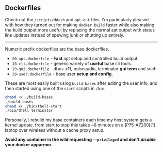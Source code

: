 Dockerfiles
-----------

Check out the `/scripts/ddash` and `apt-out` files. I'm particularly
pleased with how they turned out for making `docker build` faster while
also making the build output more useful by replacing the normal apt
output with status line updates instead of spewing junk or shutting up
entirely.

-----

Numeric prefix dockerfiles are the base dockerfiles.

- `00-apt.dockerfile`  - __Fast__ apt setup and controlled build output.
- `10-cli.dockerfile`  - generic variety of __useful__ base cli tools.
- `20-gui.dockerfile`  - dbus-x11, pulseaudio, terminator __gui term__ and such.
- `30-user.dockerfile` - base user __setup and config__.

These are most easily built using `build-bases` after editing the user info,
and then started using one of the `start` scripts in `/bin`.

```sh
chmod +x ./build-bases
./build-bases
chmod +x ./bin/thell-start
./bin/thell terminator
```

Personally, I rebuild my base containers each time my host system gets a kernel
update, from start to stop this takes ~8 minutes on a [P75-A7200][1] laptop
over wireless without a cache proxy setup.

__Avoid any container in the wild requesting `--privileged` and don't _disable_
your docker apparmor.__

